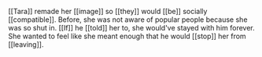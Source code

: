 [[Tara]] remade her [[image]] so [[they]] would [[be]] socially [[compatible]]. Before, she was not aware of popular people because she was so shut in. [[If]] he [[told]] her to, she would've stayed with him forever. She wanted to feel like she meant enough that he would [[stop]] her from [[leaving]]. 